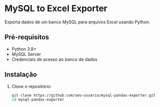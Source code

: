 # MySQL to Excel Exporter

Exporta dados de um banco MySQL para arquivos Excel usando Python.

## Pré-requisitos

- Python 3.8+
- MySQL Server
- Credenciais de acesso ao banco de dados

## Instalação

1. Clone o repositório:
   ```bash
   git clone https://github.com/seu-usuario/mysql-pandas-exporter.git
   cd mysql-pandas-exporter
